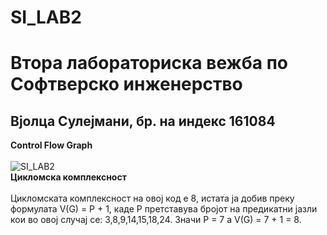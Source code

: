 # SI_LAB2
# Втора лабораториска вежба по Софтверско инженерство
## Вјолца Сулејмани, бр. на индекс 161084
**Control Flow Graph**<br/><br/>
![SI_LAB2](https://user-images.githubusercontent.com/82388948/120176626-caecac80-c207-11eb-9187-87158638cdb6.png)
<br/>
**Цикломска комплексност**<br/><br/>
    Цикломската комплексност на овој код е 8, истата ја добив преку формулата V(G) = P + 1, каде P претставува бројот на предикатни јазли кои во овој случај се: 3,8,9,14,15,18,24. Значи P = 7 a V(G) = 7 + 1 = 8.
